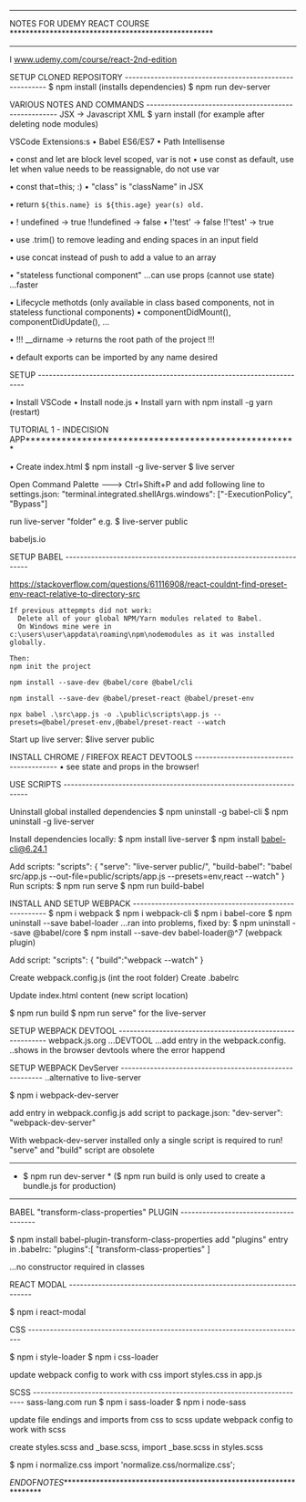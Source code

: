 ********************************************************************************
NOTES FOR UDEMY REACT COURSE ***************************************************
********************************************************************************

I www.udemy.com/course/react-2nd-edition

SETUP CLONED REPOSITORY --------------------------------------------------------
$ npm install (installs dependencies)
$ npm run dev-server


VARIOUS NOTES AND COMMANDS -----------------------------------------------------
JSX -> Javascript XML
$ yarn install (for example after deleting node modules)

VSCode Extensions:s
• Babel ES6/ES7
• Path Intellisense

• const and let are block level scoped, var is not
• use const as default, use let when value needs to be reassignable, do not use var

• const that=this; :)
• "class" is "className" in JSX

•  return `${this.name} is ${this.age} year(s) old.`

• ! undefined -> true  !!undefined -> false
• !'test'     -> false !!'test'    -> true

• use .trim() to remove leading and ending spaces in an input field 

• use concat instead of push to add a value to an array

• "stateless functional component"
  ...can use props (cannot use state)
  ...faster

• Lifecycle methotds (only available in class based components, not in stateless functional components)
  • componentDidMount(), componentDidUpdate(), ...

• !!! __dirname -> returns the root path of the project !!!

• default exports can be imported by any name desired


SETUP --------------------------------------------------------------------------

• Install VSCode
• Install node.js
• Install yarn with npm install -g yarn (restart)

TUTORIAL 1 - INDECISION APP*****************************************************

• Create index.html
$ npm install -g live-server
$ live server

Open Command Palette ---> Ctrl+Shift+P and add following line to settings.json:
"terminal.integrated.shellArgs.windows": ["-ExecutionPolicy", "Bypass"]

run live-server "folder" e.g. $ live-server public

babeljs.io

SETUP BABEL --------------------------------------------------------------------

https://stackoverflow.com/questions/61116908/react-couldnt-find-preset-env-react-relative-to-directory-src


    If previous attepmpts did not work:
      Delete all of your global NPM/Yarn modules related to Babel.
      On Windows mine were in c:\users\user\appdata\roaming\npm\nodemodules as it was installed globally.
    
    Then:
    npm init the project

    npm install --save-dev @babel/core @babel/cli

    npm install --save-dev @babel/preset-react @babel/preset-env

    npx babel .\src\app.js -o .\public\scripts\app.js --presets=@babel/preset-env,@babel/preset-react --watch

Start up live server:
$live server public

INSTALL CHROME / FIREFOX REACT DEVTOOLS ----------------------------------------
• see state and props in the browser!

USE SCRIPTS --------------------------------------------------------------------

Uninstall global installed dependencies
  $ npm uninstall -g babel-cli
  $ npm uninstall -g live-server

Install dependencies locally:
  $ npm install live-server
  $ npm install babel-cli@6.24.1

Add scripts:
    "scripts": {
    "serve": "live-server public/",
    "build-babel": "babel src/app.js --out-file=public/scripts/app.js --presets=env,react --watch"
  }
Run scripts:
  $ npm run serve
  $ npm run build-babel

INSTALL AND SETUP WEBPACK ------------------------------------------------------
  $ npm i webpack
  $ npm i webpack-cli
  $ npm i babel-core
  $ npm uninstall --save babel-loader
  ...ran into problems, fixed by:
  $ npm uninstall --save @babel/core
  $ npm install --save-dev babel-loader@^7 (webpack plugin)

Add script:
   "scripts": {
   "build":"webpack --watch"
  }

Create webpack.config.js (int the root folder)
Create .babelrc

Update index.html content (new script location)

$ npm run build 
$ npm run serve" for the live-server

SETUP WEBPACK DEVTOOL ----------------------------------------------------------
webpack.js.org ...DEVTOOL
...add entry in the webpack.config.
..shows in the browser devtools where the error happend

SETUP WEBPACK DevServer --------------------------------------------------------
..alternative to live-server
  
$ npm i webpack-dev-server

add entry in webpack.config.js
add script to package.json:
  "dev-server": "webpack-dev-server"

With webpack-dev-server installed only a single script is required to run!
"serve" and "build" script are obsolete

************************
* $ npm run dev-server * ($ npm run build is only used to create a bundle.js for production)
************************
BABEL "transform-class-properties" PLUGIN --------------------------------------

$ npm install babel-plugin-transform-class-properties
add "plugins" entry in .babelrc:
  "plugins":[
        "transform-class-properties"
    ]

...no constructor required in classes

REACT MODAL --------------------------------------------------------------------

$ npm i react-modal

CSS ----------------------------------------------------------------------------

$ npm i style-loader
$ npm i css-loader

update webpack config to work with css
import styles.css in app.js

SCSS ---------------------------------------------------------------------------
sass-lang.com
run
$ npm i sass-loader
$ npm i node-sass

update file endings and imports from css to scss
update webpack config to work with scss

create styles.scss and _base.scss, import _base.scss in styles.scss

$ npm i normalize.css
import 'normalize.css/normalize.css';

















*END*OF*NOTES*******************************************************************
